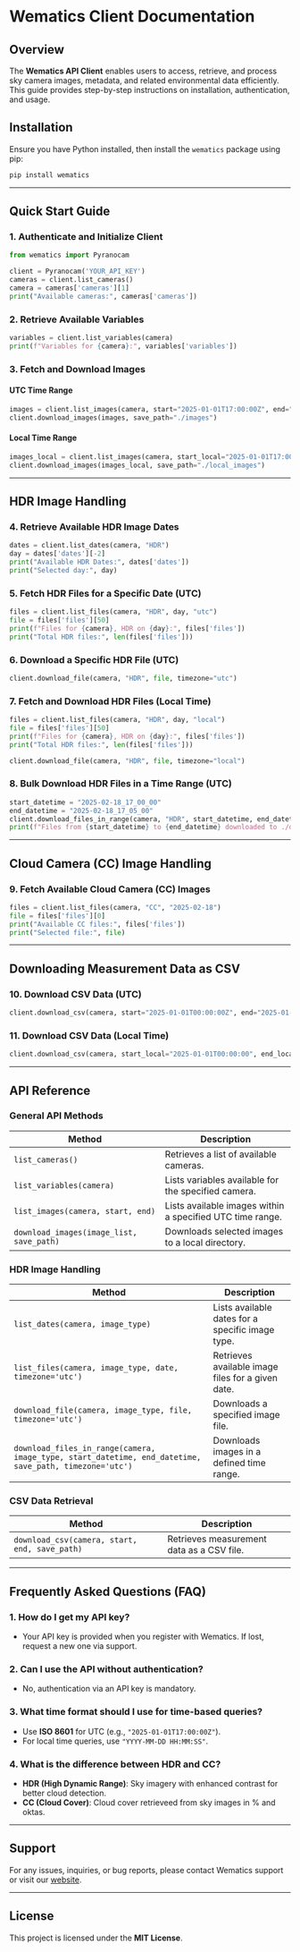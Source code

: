 # Wematics Client Documentation

## Overview
The **Wematics API Client** enables users to access, retrieve, and process sky camera images, metadata, and related environmental data efficiently. This guide provides step-by-step instructions on installation, authentication, and usage.

## Installation
Ensure you have Python installed, then install the `wematics` package using pip:

```bash
pip install wematics
```

---

## Quick Start Guide

### 1. Authenticate and Initialize Client
```python
from wematics import Pyranocam

client = Pyranocam('YOUR_API_KEY')
cameras = client.list_cameras()
camera = cameras['cameras'][1]
print("Available cameras:", cameras['cameras'])
```

### 2. Retrieve Available Variables
```python
variables = client.list_variables(camera)
print(f"Variables for {camera}:", variables['variables'])
```

### 3. Fetch and Download Images

#### UTC Time Range
```python
images = client.list_images(camera, start="2025-01-01T17:00:00Z", end="2025-01-01T22:00:00Z")
client.download_images(images, save_path="./images")
```

#### Local Time Range
```python
images_local = client.list_images(camera, start_local="2025-01-01T17:00:00", end_local="2025-01-01T22:00:00")
client.download_images(images_local, save_path="./local_images")
```

---

## HDR Image Handling

### 4. Retrieve Available HDR Image Dates
```python
dates = client.list_dates(camera, "HDR")
day = dates['dates'][-2]
print("Available HDR Dates:", dates['dates'])
print("Selected day:", day)
```

### 5. Fetch HDR Files for a Specific Date (UTC)
```python
files = client.list_files(camera, "HDR", day, "utc")
file = files['files'][50]
print(f"Files for {camera}, HDR on {day}:", files['files'])
print("Total HDR files:", len(files['files']))
```

### 6. Download a Specific HDR File (UTC)
```python
client.download_file(camera, "HDR", file, timezone="utc")
```

### 7. Fetch and Download HDR Files (Local Time)
```python
files = client.list_files(camera, "HDR", day, "local")
file = files['files'][50]
print(f"Files for {camera}, HDR on {day}:", files['files'])
print("Total HDR files:", len(files['files']))
```

```python
client.download_file(camera, "HDR", file, timezone="local")
```

### 8. Bulk Download HDR Files in a Time Range (UTC)
```python
start_datetime = "2025-02-18_17_00_00"
end_datetime = "2025-02-18_17_05_00"
client.download_files_in_range(camera, "HDR", start_datetime, end_datetime, "", timezone="utc")
print(f"Files from {start_datetime} to {end_datetime} downloaded to ./downloads")
```

---

## Cloud Camera (CC) Image Handling

### 9. Fetch Available Cloud Camera (CC) Images
```python
files = client.list_files(camera, "CC", "2025-02-18")
file = files['files'][0]
print("Available CC files:", files['files'])
print("Selected file:", file)
```

---

## Downloading Measurement Data as CSV

### 10. Download CSV Data (UTC)
```python
client.download_csv(camera, start="2025-01-01T00:00:00Z", end="2025-01-02T00:00:00Z", save_path="./data_utc.csv")
```

### 11. Download CSV Data (Local Time)
```python
client.download_csv(camera, start_local="2025-01-01T00:00:00", end_local="2025-01-02T00:00:00", save_path="./data_local.csv")
```

---

## API Reference

### General API Methods

| Method | Description |
|--------|-------------|
| `list_cameras()` | Retrieves a list of available cameras. |
| `list_variables(camera)` | Lists variables available for the specified camera. |
| `list_images(camera, start, end)` | Lists available images within a specified UTC time range. |
| `download_images(image_list, save_path)` | Downloads selected images to a local directory. |

### HDR Image Handling

| Method | Description |
|--------|-------------|
| `list_dates(camera, image_type)` | Lists available dates for a specific image type. |
| `list_files(camera, image_type, date, timezone='utc')` | Retrieves available image files for a given date. |
| `download_file(camera, image_type, file, timezone='utc')` | Downloads a specified image file. |
| `download_files_in_range(camera, image_type, start_datetime, end_datetime, save_path, timezone='utc')` | Downloads images in a defined time range. |

### CSV Data Retrieval

| Method | Description |
|--------|-------------|
| `download_csv(camera, start, end, save_path)` | Retrieves measurement data as a CSV file. |

---

## Frequently Asked Questions (FAQ)

### 1. How do I get my API key?
- Your API key is provided when you register with Wematics. If lost, request a new one via support.

### 2. Can I use the API without authentication?
- No, authentication via an API key is mandatory.

### 3. What time format should I use for time-based queries?
- Use **ISO 8601** for UTC (e.g., `"2025-01-01T17:00:00Z"`).
- For local time queries, use `"YYYY-MM-DD HH:MM:SS"`.

### 4. What is the difference between HDR and CC?
- **HDR (High Dynamic Range)**: Sky imagery with enhanced contrast for better cloud detection.
- **CC (Cloud Cover)**: Cloud cover retrieveed from sky images in % and oktas.

---

## Support
For any issues, inquiries, or bug reports, please contact Wematics support or visit our [website](https://www.wematics.com).

---

## License
This project is licensed under the **MIT License**.
